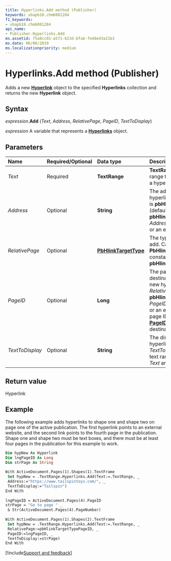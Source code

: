 ```yaml
---
title: Hyperlinks.Add method (Publisher)
keywords: vbapb10.chm6881284
f1_keywords:
- vbapb10.chm6881284
api_name:
- Publisher.Hyperlinks.Add
ms.assetid: f5a8cc01-a571-623d-bfab-fe48e43a21b1
ms.date: 06/08/2019
ms.localizationpriority: medium
---
```



# Hyperlinks.Add method (Publisher)

Adds a new **[Hyperlink](Publisher.Hyperlink.md)** object to the specified **Hyperlinks** collection and returns the new **Hyperlink** object.


## Syntax

_expression_.**Add** (_Text_, _Address_, _RelativePage_, _PageID_, _TextToDisplay_)

_expression_ A variable that represents a **[Hyperlinks](Publisher.Hyperlinks.md)** object.


## Parameters

|Name|Required/Optional|Data type|Description|
|:-----|:-----|:-----|:-----|
|_Text_|Required| **TextRange**| **TextRange** object. The text range to be converted into a hyperlink.|
|_Address_|Optional| **String**|The address of the new hyperlink. If _RelativePage_ is **pbHlinkTargetTypeURL** (default) or **pbHlinkTargetTypeEmail**, _Address_ must be specified, or an error occurs.|
|_RelativePage_|Optional| **[PbHlinkTargetType](publisher.pbhlinktargettype.md)**| The type of hyperlink to add. Can be one of the **PbHlinkTargetType** constants; the default is **pbHlinkTargetTypeURL**.|
|_PageID_|Optional| **Long**|The page ID of the destination page for the new hyperlink. If _RelativePage_ is **pbHlinkTargetTypePageID**, _PageID_ must be specified, or an error occurs. The page ID corresponds to the **[PageID](Publisher.Hyperlink.PageID.md)** property of the destination page.|
|_TextToDisplay_|Optional| **String**|The display text of the new hyperlink. If specified, _TextToDisplay_ replaces the text range specified by the _Text_ argument.|

## Return value

Hyperlink


## Example

The following example adds hyperlinks to shape one and shape two on page one of the active publication. The first hyperlink points to an external website, and the second link points to the fourth page in the publication. Shape one and shape two must be text boxes, and there must be at least four pages in the publication for this example to work.

```vb
Dim hypNew As Hyperlink 
Dim lngPageID As Long 
Dim strPage As String 
 
With ActiveDocument.Pages(1).Shapes(1).TextFrame 
 Set hypNew = .TextRange.Hyperlinks.Add(Text:=.TextRange, _ 
 Address:="https://www.tailspintoys.com/", _ 
 TextToDisplay:="Tailspin") 
End With 
 
lngPageID = ActiveDocument.Pages(4).PageID 
strPage = "Go to page " _ 
 & Str(ActiveDocument.Pages(4).PageNumber) 
 
With ActiveDocument.Pages(1).Shapes(2).TextFrame 
 Set hypNew = .TextRange.Hyperlinks.Add(Text:=.TextRange, _ 
 RelativePage:=pbHlinkTargetTypePageID, _ 
 PageID:=lngPageID, _ 
 TextToDisplay:=strPage) 
End With
```

[!include[Support and feedback](~/includes/feedback-boilerplate.md)]